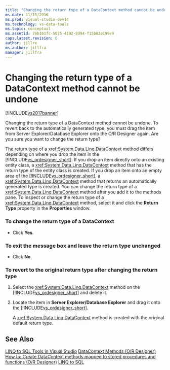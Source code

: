 ```yaml
---
title: "Changing the return type of a DataContext method cannot be undone | Microsoft Docs"
ms.date: 11/15/2016
ms.prod: visual-studio-dev14
ms.technology: vs-data-tools
ms.topic: conceptual
ms.assetid: 76b161fc-5075-4192-8d94-f15b02e199e9
caps.latest.revision: 6
author: jillre
ms.author: jillfra
manager: jillfra
---
```

# Changing the return type of a DataContext method cannot be undone
[!INCLUDE[vs2017banner](../includes/vs2017banner.md)]

Changing the return type of a DataContext method cannot be undone. To revert back to the automatically generated type, you must drag the item from Server Explorer/Database Explorer onto the O/R Designer again. Are you sure you want to change the return type?

 The return type of a <xref:System.Data.Linq.DataContext> method differs depending on where you drop the item in the [!INCLUDE[vs_ordesigner_short](../includes/vs-ordesigner-short-md.md)]. If you drop an item directly onto an existing entity class, a <xref:System.Data.Linq.DataContext> method that has the return type of the entity class is created. If you drop an item onto an empty area of the [!INCLUDE[vs_ordesigner_short](../includes/vs-ordesigner-short-md.md)], a <xref:System.Data.Linq.DataContext> method that returns an automatically generated type is created. You can change the return type of a <xref:System.Data.Linq.DataContext> method after you add it to the methods pane. To inspect or change the return type of a <xref:System.Data.Linq.DataContext> method, select it and click the **Return Type** property in the **Properties** window.

### To change the return type of a DataContext

- Click **Yes**.

### To exit the message box and leave the return type unchanged

- Click **No**.

### To revert to the original return type after changing the return type

1. Select the <xref:System.Data.Linq.DataContext> method on the [!INCLUDE[vs_ordesigner_short](../includes/vs-ordesigner-short-md.md)] and delete it.

2. Locate the item in **Server Explorer/Database Explorer** and drag it onto the [!INCLUDE[vs_ordesigner_short](../includes/vs-ordesigner-short-md.md)].

     A <xref:System.Data.Linq.DataContext> method is created with the original default return type.

## See Also
 [LINQ to SQL Tools in Visual Studio](../data-tools/linq-to-sql-tools-in-visual-studio2.md)
 [DataContext Methods (O/R Designer)](../data-tools/datacontext-methods-o-r-designer.md)
 [How to: Create DataContext methods mapped to stored procedures and functions (O/R Designer)](../data-tools/how-to-create-datacontext-methods-mapped-to-stored-procedures-and-functions-o-r-designer.md)
 [LINQ to SQL](https://msdn.microsoft.com/library/73d13345-eece-471a-af40-4cc7a2f11655)
